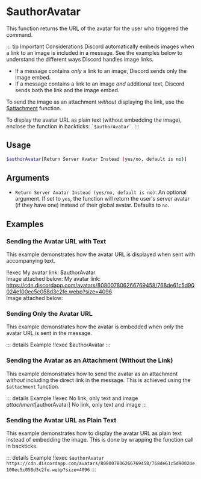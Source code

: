 # $authorAvatar

This function returns the URL of the avatar for the user who triggered the command.

::: tip Important Considerations
Discord automatically embeds images when a link to an image is included in a message.  See the examples below to understand the different ways Discord handles image links.
- If a message contains *only* a link to an image, Discord sends only the image embed.
- If a message contains a link to an image *and* additional text, Discord sends both the link and the image embed.

To send the image as an attachment *without* displaying the link, use the [$attachment](../Text/Embed/attachment.md) function.

To display the avatar URL as plain text (without embedding the image), enclose the function in backticks:  `` `$authorAvatar` ``.
:::

## Usage

```bash
$authorAvatar[Return Server Avatar Instead (yes/no, default is no)]
```

## Arguments

*   `Return Server Avatar Instead (yes/no, default is no)`:  An optional argument.  If set to `yes`, the function will return the user's server avatar (if they have one) instead of their global avatar.  Defaults to `no`.

## Examples

### Sending the Avatar URL with Text

This example demonstrates how the avatar URL is displayed when sent with accompanying text.

<discord-messages>
	<discord-message :bot="false" role-color="#ffcc9a" author="crochet" avatar="https://cdn.discordapp.com/avatars/808007806266769458/768de61c5d90024e100ec5c058d3c2fe.webp?size=4096" >
		!!exec My avatar link: $authorAvatar<br/>
        Image attached below:
	</discord-message>
	<discord-message :bot="true" role-color="#0099ff" author="Custom Command" avatar="https://media.discordapp.net/avatars/725721249652670555/781224f90c3b841ba5b40678e032f74a.webp" >
        My avatar link:
            <a href="https://cdn.discordapp.com/avatars/808007806266769458/768de61c5d90024e100ec5c058d3c2fe.webp?size=4096">
                https://cdn.discordapp.com/avatars/808007806266769458/768de61c5d90024e100ec5c058d3c2fe.webp?size=4096
            </a><br/>
        Image attached below:
        <DiscordReaction image="https://cdn.discordapp.com/avatars/808007806266769458/768de61c5d90024e100ec5c058d3c2fe.webp?size=4096"></DiscordReaction>
    </discord-message>
</discord-messages>

### Sending Only the Avatar URL

This example demonstrates how the avatar is embedded when *only* the avatar URL is sent in the message.

::: details Example
<discord-messages>
    <discord-message :bot="false" role-color="#ffcc9a" author="crochet" avatar="https://cdn.discordapp.com/avatars/808007806266769458/768de61c5d90024e100ec5c058d3c2fe.webp?size=4096" >
        !!exec $authorAvatar
    </discord-message>
    <discord-message :bot="true" role-color="#0099ff" author="Custom Command" avatar="https://media.discordapp.net/avatars/725721249652670555/781224f90c3b841ba5b40678e032f74a.webp" >
        <DiscordReaction image="https://cdn.discordapp.com/avatars/808007806266769458/768de61c5d90024e100ec5c058d3c2fe.webp?size=4096"></DiscordReaction>
    </discord-message>
</discord-messages>
:::

### Sending the Avatar as an Attachment (Without the Link)

This example demonstrates how to send the avatar as an attachment *without* including the direct link in the message.  This is achieved using the `$attachment` function.

::: details Example
<discord-messages>
    <discord-message :bot="false" role-color="#ffcc9a" author="crochet" avatar="https://cdn.discordapp.com/avatars/808007806266769458/768de61c5d90024e100ec5c058d3c2fe.webp?size=4096" >
        !!exec No link, only text and image<br/>
        $attachment[$authorAvatar]
    </discord-message>
    <discord-message :bot="true" role-color="#0099ff" author="Custom Command" avatar="https://media.discordapp.net/avatars/725721249652670555/781224f90c3b841ba5b40678e032f74a.webp" >
        No link, only text and image
        <DiscordReaction image="https://cdn.discordapp.com/avatars/808007806266769458/768de61c5d90024e100ec5c058d3c2fe.webp?size=4096"></DiscordReaction>
    </discord-message>
</discord-messages>
:::

### Sending the Avatar URL as Plain Text

This example demonstrates how to display the avatar URL as plain text instead of embedding the image.  This is done by wrapping the function call in backticks.

::: details Example
<discord-messages>
    <discord-message :bot="false" role-color="#ffcc9a" author="crochet" avatar="https://cdn.discordapp.com/avatars/808007806266769458/768de61c5d90024e100ec5c058d3c2fe.webp?size=4096" >
        !!exec <DiscordMarkdown>`$authorAvatar`</DiscordMarkdown><br/>
    </discord-message>
    <discord-message :bot="true" role-color="#0099ff" author="Custom Command" avatar="https://media.discordapp.net/avatars/725721249652670555/781224f90c3b841ba5b40678e032f74a.webp" >
        <DiscordMarkdown>
            `https://cdn.discordapp.com/avatars/808007806266769458/768de61c5d90024e100ec5c058d3c2fe.webp?size=4096`
        </DiscordMarkdown>
    </discord-message>
</discord-messages>
:::